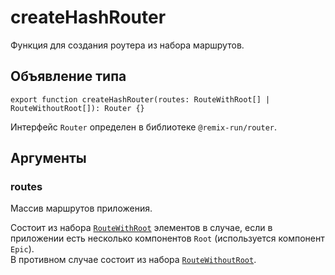 # createHashRouter
Функция для создания роутера из набора маршрутов.

## Объявление типа
```tsx
export function createHashRouter(routes: RouteWithRoot[] | RouteWithoutRoot[]): Router {}
```

Интерфейс `Router` определен в библиотеке `@remix-run/router`.

## Аргументы
### routes
Массив маршрутов приложения.

Состоит из набора [`RouteWithRoot`](route-with-root.md) элементов в случае,
если в приложении есть несколько компонентов `Root` (используется компонент `Epic`).\
В противном случае состоит из набора [`RouteWithoutRoot`](route-without-root.md).
